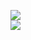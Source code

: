 [![](https://img.shields.io/badge/Made%20With-Github%20Spray-lightgrey.svg?style=for-the-badge&logo=github)](https://github.com/Annihil/github-spray#24385)  
[![](https://i.imgur.com/2DrTn0Z.gif)](https://github.com/Annihil/github-spray)